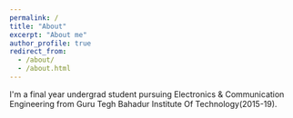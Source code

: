 ```yaml
---
permalink: /
title: "About"
excerpt: "About me"
author_profile: true
redirect_from: 
  - /about/
  - /about.html
---
```



I'm a final year undergrad student pursuing Electronics & Communication Engineering from Guru Tegh Bahadur Institute Of Technology(2015-19).
